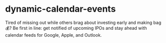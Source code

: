 # dynamic-calendar-events
Tired of missing out while others brag about investing early and making bag💰? Be first in line: get notified of upcoming IPOs and stay ahead with calendar feeds for Google, Apple, and Outlook.
